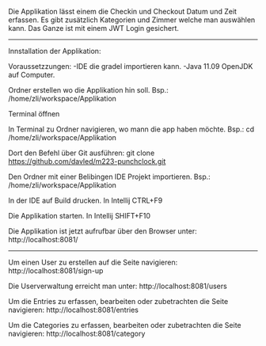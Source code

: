 Die Applikation lässt einem die Checkin und Checkout Datum und Zeit erfassen. Es gibt zusätzlich Kategorien und Zimmer welche man auswählen kann. Das Ganze ist mit einem JWT Login gesichert. 



************************************************************************************
Innstallation der Applikation:

Voraussetzzungen:
	-IDE die gradel importieren kann.
	-Java 11.09 OpenJDK auf Computer.

Ordner erstellen wo die Applikation hin soll.
	Bsp.: /home/zli/workspace/Applikation

Terminal öffnen

In Terminal zu Ordner navigieren, wo mann die app haben möchte.
	Bsp.: cd /home/zli/workspace/Applikation
	
Dort den Befehl über Git ausführen:
	git clone https://github.com/davled/m223-punchclock.git

Den Ordner mit einer Belibingen IDE Projekt importieren.
	Bsp.: /home/zli/workspace/Applikation
	
In der IDE auf Build drucken.
	In Intellij CTRL+F9
	
Die Applikation starten.
	In Intellij SHIFT+F10
	
Die Applikation ist jetzt aufrufbar über den Browser unter:
	http://localhost:8081/

************************************************************************************

Um einen User zu erstellen auf die Seite navigieren: 
	http://localhost:8081/sign-up

Die Userverwaltung erreicht man unter:
	http://localhost:8081/users
	
Um die Entries zu erfassen, bearbeiten oder zubetrachten die Seite navigieren:
	http://localhost:8081/entries
	
Um die Categories zu erfassen, bearbeiten oder zubetrachten die Seite navigieren: 
	http://localhost:8081/category
	
	
	
	
	
	
	
	
	
